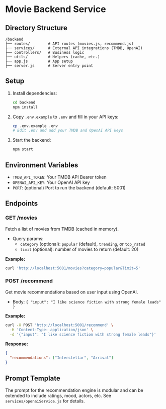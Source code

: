 # Movie Backend Service

## Directory Structure

```
/backend
├── routes/        # API routes (movies.js, recommend.js)
├── services/      # External API integrations (TMDB, OpenAI)
├── controllers/   # Business logic
├── utils/         # Helpers (cache, etc.)
├── app.js         # App setup
├── server.js      # Server entry point
```

## Setup

1. Install dependencies:
   ```bash
   cd backend
   npm install
   ```
2. Copy `.env.example` to `.env` and fill in your API keys:
   ```bash
   cp .env.example .env
   # Edit .env and add your TMDB and OpenAI API keys
   ```
3. Start the backend:
   ```bash
   npm start
   ```

## Environment Variables

- `TMDB_API_TOKEN`: Your TMDB API Bearer token
- `OPENAI_API_KEY`: Your OpenAI API key
- `PORT`: (optional) Port to run the backend (default: 5001)

## Endpoints

### GET /movies

Fetch a list of movies from TMDB (cached in memory).

- Query params:
  - `category` (optional): `popular` (default), `trending`, or `top_rated`
  - `limit` (optional): number of movies to return (default: 20)

**Example:**

```bash
curl 'http://localhost:5001/movies?category=popular&limit=5'
```

### POST /recommend

Get movie recommendations based on user input using OpenAI.

- Body: `{ "input": "I like science fiction with strong female leads" }`

**Example:**

```bash
curl -X POST 'http://localhost:5001/recommend' \
  -H 'Content-Type: application/json' \
  -d '{"input": "I like science fiction with strong female leads"}'
```

**Response:**

```json
{
  "recommendations": ["Interstellar", "Arrival"]
}
```

## Prompt Template

The prompt for the recommendation engine is modular and can be extended to include ratings, mood, actors, etc. See `services/openaiService.js` for details.
